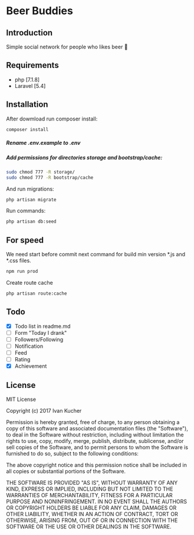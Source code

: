 # Beer Buddies

## Introduction

Simple social network for people who likes beer :beers:

## Requirements

- php [7.1.8]
- Laravel [5.4]

## Installation

After dowmload run composer install:
```sh
composer install
```

##### Rename .env.example to .env
##### Add permissions for directories storage and bootstrap/cache:
```sh
sudo chmod 777 -R storage/
sudo chmod 777 -R bootstrap/cache
```
And run migrations:
```sh
php artisan migrate
```

Run commands:
```sh
php artisan db:seed

```

## For speed

We need start before commit next command for build min version *.js and *.css files. 
```sh
npm run prod
```

Create route cache
```sh
php artisan route:cache
```

## Todo
- [x] Todo list in readme.md
- [ ] Form "Today I drank"
- [ ] Followers/Following
- [ ] Notification
- [ ] Feed
- [ ] Rating
- [x] Achievement

## License

MIT License

Copyright (c) 2017 Ivan Kucher

Permission is hereby granted, free of charge, to any person obtaining a copy
of this software and associated documentation files (the "Software"), to deal
in the Software without restriction, including without limitation the rights
to use, copy, modify, merge, publish, distribute, sublicense, and/or sell
copies of the Software, and to permit persons to whom the Software is
furnished to do so, subject to the following conditions:

The above copyright notice and this permission notice shall be included in all
copies or substantial portions of the Software.

THE SOFTWARE IS PROVIDED "AS IS", WITHOUT WARRANTY OF ANY KIND, EXPRESS OR
IMPLIED, INCLUDING BUT NOT LIMITED TO THE WARRANTIES OF MERCHANTABILITY,
FITNESS FOR A PARTICULAR PURPOSE AND NONINFRINGEMENT. IN NO EVENT SHALL THE
AUTHORS OR COPYRIGHT HOLDERS BE LIABLE FOR ANY CLAIM, DAMAGES OR OTHER
LIABILITY, WHETHER IN AN ACTION OF CONTRACT, TORT OR OTHERWISE, ARISING FROM,
OUT OF OR IN CONNECTION WITH THE SOFTWARE OR THE USE OR OTHER DEALINGS IN THE
SOFTWARE.
